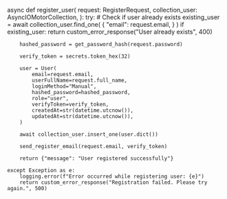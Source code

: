 async def register_user(
    request: RegisterRequest,
    collection_user: AsyncIOMotorCollection,
):
    try:
        # Check if user already exists
        existing_user = await collection_user.find_one(
            {
                "email": request.email,
            }
        )
        if existing_user:
            return custom_error_response("User already exists", 400)

        hashed_password = get_password_hash(request.password)

        verify_token = secrets.token_hex(32)

        user = User(
            email=request.email,
            userFullName=request.full_name,
            loginMethod="Manual",
            hashed_password=hashed_password,
            role="user",
            verifyToken=verify_token,
            createdAt=str(datetime.utcnow()),
            updatedAt=str(datetime.utcnow()),
        )

        await collection_user.insert_one(user.dict())

        send_register_email(request.email, verify_token)

        return {"message": "User registered successfully"}

    except Exception as e:
        logging.error(f"Error occurred while registering user: {e}")
        return custom_error_response("Registration failed. Please try again.", 500)
